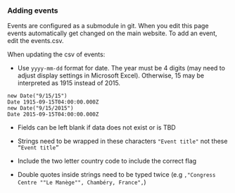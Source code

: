 ### Adding events

Events are configured as a submodule in git. When you edit this page events automatically get changed on the main website. To add an event, edit the events.csv.

When updating the csv of events:

- Use `yyyy-mm-dd` format for date. The year must be 4 digits (may need to adjust display settings in Microsoft Excel). Otherwise, 15 may be interpreted as 1915 instead of 2015.

```
new Date("9/15/15")
Date 1915-09-15T04:00:00.000Z
new Date("9/15/2015")
Date 2015-09-15T04:00:00.000Z
```
- Fields can be left blank if data does not exist or is TBD

- Strings need to be wrapped in these characters `"Event title"` not these `“Event title”`

- Include the two letter country code to include the correct flag

- Double quotes inside strings need to be typed twice (e.g `,"Congress Centre ""Le Manège"", Chambéry, France",`)
